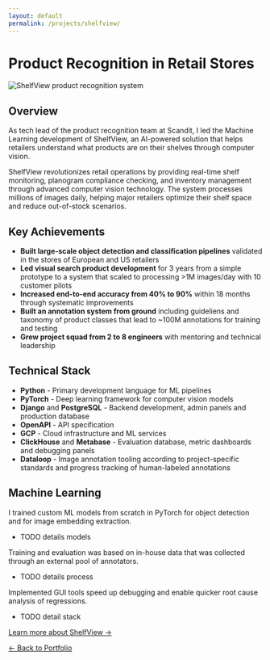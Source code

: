 ```yaml
---
layout: default
permalink: /projects/shelfview/
---
```


<div class="section" markdown="1">

# Product Recognition in Retail Stores

<div class="project-hero">
  <img src="/assets/images/shelfview.avif" alt="ShelfView product recognition system">
</div>

## Overview

As tech lead of the product recognition team at Scandit, I led the Machine Learning development of ShelfView, an AI-powered solution that helps retailers understand what products are on their shelves through computer vision.

ShelfView revolutionizes retail operations by providing real-time shelf monitoring, planogram compliance checking, and inventory management through advanced computer vision technology. The system processes millions of images daily, helping major retailers optimize their shelf space and reduce out-of-stock scenarios.

## Key Achievements

- **Built large-scale object detection and classification pipelines** validated in the stores of European and US retailers
- **Led visual search product development** for 3 years from a simple prototype to a system that scaled to processing >1M images/day with 10 customer pilots
- **Increased end-to-end accuracy from 40% to 90%** within 18 months through systematic improvements
- **Built an annotation system from ground** including guideliens and taxonomy of product classes that lead to ~100M annotations for training and testing
- **Grew project squad from 2 to 8 engineers** with mentoring and technical leadership

## Technical Stack

- **Python** - Primary development language for ML pipelines
- **PyTorch** - Deep learning framework for computer vision models
- **Django** and **PostgreSQL** - Backend development, admin panels and production database
- **OpenAPI** - API specification
- **GCP** - Cloud infrastructure and ML services
- **ClickHouse** and **Metabase** - Evaluation database, metric dashboards and debugging panels
- **Dataloop** - Image annotation tooling according to project-specific standards and progress tracking of human-labeled annotations 

## Machine Learning

I trained custom ML models from scratch in PyTorch for object detection and for image embedding extraction. 
- TODO details models

Training and evaluation was based on in-house data that was collected through an external pool of annotators. 
- TODO details process

Implemented GUI tools speed up debugging and enable quicker root cause analysis of regressions. 
- TODO detail stack

[Learn more about ShelfView →](https://www.scandit.com/products/shelfview/)

<div class="navigation-links">
  <a href="/" class="nav-link">← Back to Portfolio</a>
</div>

</div>